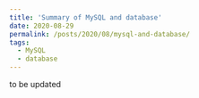 ```yaml
---
title: 'Summary of MySQL and database'
date: 2020-08-29
permalink: /posts/2020/08/mysql-and-database/
tags:
  - MySQL
  - database
---
```


to be updated